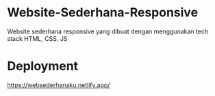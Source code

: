 # Website-Sederhana-Responsive
Website sederhana responsive yang dibuat dengan menggunakan tech stack HTML, CSS, JS 
# Deployment
https://websederhanaku.netlify.app/
